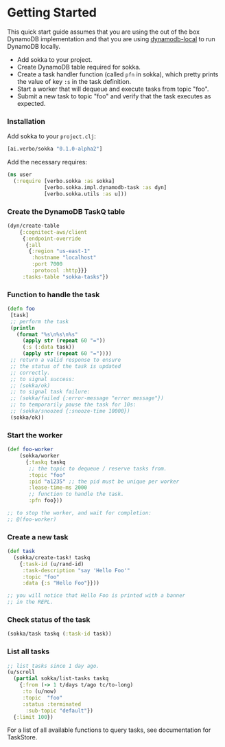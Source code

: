 # Getting Started

This quick start guide assumes that you are using the out of the box
DynamoDB implementation and that you are using [dynamodb-local](https://docs.aws.amazon.com/amazondynamodb/latest/developerguide/DynamoDBLocal.html) to run DynamoDB locally.


- Add sokka to your project.
- Create DynamoDB table required for sokka.
- Create a task handler function (called `pfn` in sokka), which pretty
  prints the value of key `:s` in the task definition.
- Start a worker that will dequeue and execute tasks from topic "foo".
- Submit a new task to topic "foo" and verify that the task executes
  as expected.

### Installation
Add sokka to your `project.clj`:

``` clojure
[ai.verbo/sokka "0.1.0-alpha2"]
```

Add the necessary requires:
``` clojure
(ns user
  (:require [verbo.sokka :as sokka]
            [verbo.sokka.impl.dynamodb-task :as dyn]
            [verbo.sokka.utils :as u]))
```


### Create the DynamoDB TaskQ table
``` clojure
(dyn/create-table
    {:cognitect-aws/client
     {:endpoint-override
      {:all
       {:region "us-east-1"
        :hostname "localhost"
        :port 7000
        :protocol :http}}}
     :tasks-table "sokka-tasks"})
```


### Function to handle the task
``` clojure
(defn foo
 [task]
 ;; perform the task
 (println
   (format "%s\n%s\n%s"
     (apply str (repeat 60 "="))
     (:s (:data task))
     (apply str (repeat 60 "="))))
 ;; return a valid response to ensure
 ;; the status of the task is updated
 ;; correctly.
 ;; to signal success:
 ;; (sokka/ok)
 ;; to signal task failure:
 ;; (sokka/failed {:error-message "error message"})
 ;; to temporarily pause the task for 10s:
 ;; (sokka/snoozed {:snooze-time 10000})
 (sokka/ok))
```

### Start the worker
``` clojure
(def foo-worker
    (sokka/worker
      {:taskq taskq
       ;; the topic to dequeue / reserve tasks from.
       :topic "foo"
       :pid "a1235" ;; the pid must be unique per worker
       :lease-time-ms 2000
       ;; function to handle the task.
       :pfn foo}))

;; to stop the worker, and wait for completion:
;; @(foo-worker)
```

### Create a new task
``` clojure
(def task
  (sokka/create-task! taskq
    {:task-id (u/rand-id)
     :task-description "say 'Hello Foo'"
     :topic "foo"
     :data {:s "Hello Foo"}}))

;; you will notice that Hello Foo is printed with a banner
;; in the REPL.
```

### Check status of the task

``` clojure
(sokka/task taskq (:task-id task))
```

### List all tasks
``` clojure
;; list tasks since 1 day ago.
(u/scroll
  (partial sokka/list-tasks taskq
    {:from (-> 1 t/days t/ago tc/to-long)
     :to (u/now)
     :topic  "foo"
     :status :terminated
      :sub-topic "default"})
  {:limit 100})
```

For a list of all available functions to query tasks, see documentation for TaskStore.
